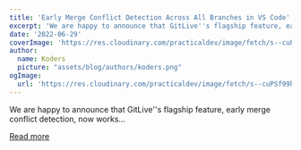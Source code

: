 ```yaml
---
title: 'Early Merge Conflict Detection Across All Branches in VS Code'
excerpt: 'We are happy to announce that GitLive''s flagship feature, early merge conflict detection, now works...'
date: '2022-06-29'
coverImage: 'https://res.cloudinary.com/practicaldev/image/fetch/s--cuPSf99h--/c_imagga_scale,f_auto,fl_progressive,h_420,q_auto,w_1000/https://dev-to-uploads.s3.amazonaws.com/uploads/articles/6wxfizvc8rcdfobifw2g.png'
author:
  name: Koders
  picture: "assets/blog/authors/koders.png"
ogImage:
  url: 'https://res.cloudinary.com/practicaldev/image/fetch/s--cuPSf99h--/c_imagga_scale,f_auto,fl_progressive,h_420,q_auto,w_1000/https://dev-to-uploads.s3.amazonaws.com/uploads/articles/6wxfizvc8rcdfobifw2g.png'
---
```


We are happy to announce that GitLive''s flagship feature, early merge conflict detection, now works...

[Read more](https://dev.to/gitlive/early-merge-conflict-detection-across-all-branches-in-vs-code-43mc)
